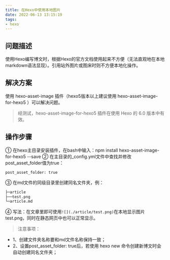 ```yaml
---
title: 在Hexo中使用本地图片
date: 2022-06-13 13:15:19
tags:
- hexo
---
```


## 问题描述
使用Hexo编写博文时，根据Hexo的官方文档使用起来不方便（无法直观地在本地markdown语法显现）。引用站外图片或图床时则不方便本地化操作。

## 解决方案
使用 hexo-asset-image 插件（hexo5版本以上建议使用 hexo-asset-image-for-hexo5 ）可以解决问题。

> 经测试，hexo-asset-image-for-hexo5 插件在使用 Hexo 的 6.0 版本中有效。

## 操作步骤
① 在hexo主目录安装插件，在bash中输入：npm install hexo-asset-image-for-hexo5 --save
② 在主目录的_config.yml文件中查找并修改post_asset_folder值为true：
``` base
post_asset_folder: true
```
③ 在md文件的同级目录里创建同名文件夹，例：
``` bash
├─article
├──test.png
└─article.md
```
④ 写法：在文章里即可使用`![](./article/test.png)`在本地显示图片test.png，同时在静态网页中也可以正常显示。

>注意事项：
- 1、创建文件夹名称要和md文件名称保持一致；
- 2、设置post_asset_folder: true后，若使用 hexo new 命令创建新博文时会自动创建同名文件夹；
